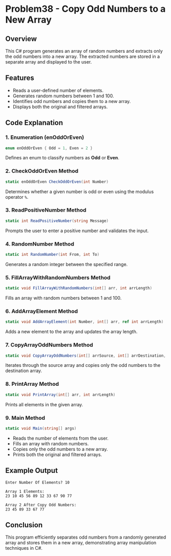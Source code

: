 # Problem38 - Copy Odd Numbers to a New Array

## Overview
This C# program generates an array of random numbers and extracts only the odd numbers into a new array. The extracted numbers are stored in a separate array and displayed to the user.

## Features
- Reads a user-defined number of elements.
- Generates random numbers between 1 and 100.
- Identifies odd numbers and copies them to a new array.
- Displays both the original and filtered arrays.

## Code Explanation

### 1. **Enumeration (enOddOrEven)**
```csharp
enum enOddOrEven { Odd = 1, Even = 2 }
```
Defines an enum to classify numbers as **Odd** or **Even**.

### 2. **CheckOddOrEven Method**
```csharp
static enOddOrEven CheckOddOrEven(int Number)
```
Determines whether a given number is odd or even using the modulus operator `%`.

### 3. **ReadPositiveNumber Method**
```csharp
static int ReadPositiveNumber(string Message)
```
Prompts the user to enter a positive number and validates the input.

### 4. **RandomNumber Method**
```csharp
static int RandomNumber(int From, int To)
```
Generates a random integer between the specified range.

### 5. **FillArrayWithRandomNumbers Method**
```csharp
static void FillArrayWithRandomNumbers(int[] arr, int arrLength)
```
Fills an array with random numbers between 1 and 100.

### 6. **AddArrayElement Method**
```csharp
static void AddArrayElement(int Number, int[] arr, ref int arrLength)
```
Adds a new element to the array and updates the array length.

### 7. **CopyArrayOddNumbers Method**
```csharp
static void CopyArrayOddNumbers(int[] arrSource, int[] arrDestination, int arrLength, ref int arrDestinationLength)
```
Iterates through the source array and copies only the odd numbers to the destination array.

### 8. **PrintArray Method**
```csharp
static void PrintArray(int[] arr, int arrLength)
```
Prints all elements in the given array.

### 9. **Main Method**
```csharp
static void Main(string[] args)
```
- Reads the number of elements from the user.
- Fills an array with random numbers.
- Copies only the odd numbers to a new array.
- Prints both the original and filtered arrays.

## Example Output
```
Enter Number Of Elements? 10

Array 1 Elements:
23 10 45 56 89 12 33 67 90 77

Array 2 After Copy Odd Numbers:
23 45 89 33 67 77
```

## Conclusion
This program efficiently separates odd numbers from a randomly generated array and stores them in a new array, demonstrating array manipulation techniques in C#.


